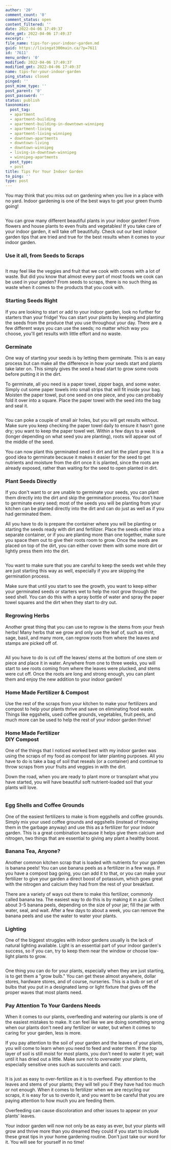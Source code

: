 ```yaml
---
author: '20'
comment_count: '0'
comment_status: open
content_filtered: ''
date: 2022-04-06 17:49:37
date_gmt: 2022-04-06 17:49:37
excerpt: ''
file_name: tips-for-your-indoor-garden.md
guid: https://livingat300main.ca/?p=7611
id: '7611'
menu_order: '0'
modified: 2022-04-06 17:49:37
modified_gmt: 2022-04-06 17:49:37
name: tips-for-your-indoor-garden
ping_status: closed
pinged: ''
post_mime_type: ''
post_parent: '0'
post_password: ''
status: publish
taxonomies:
  post_tag:
  - apartment
  - apartment-building
  - apartment-building-in-downtown-winnipeg
  - apartment-living
  - apartment-living-winnipeg
  - downtown-apartments
  - downtown-living
  - downtown-winnipeg
  - living-in-downtown-winnipeg
  - winnipeg-apartments
  post_type:
  - post
title: Tips For Your Indoor Garden
to_ping: ''
type: post
---
```

<!-- wp:paragraph -->
<p>You may think that you miss out on gardening when you live in a place with no yard. Indoor gardening is one of the best ways to get your green thumb going!</p>
<!-- /wp:paragraph -->

<!-- wp:image {"id":7614,"sizeSlug":"large","linkDestination":"none"} -->
<figure class="wp-block-image size-large"><img src="https://livingat300main.ca/wp-content/uploads/2022/04/pexels-rocketmann-team-9507251-1024x684.jpg" alt="" class="wp-image-7614"/></figure>
<!-- /wp:image -->

<!-- wp:paragraph -->
<p>You can grow many different beautiful plants in your indoor garden! From flowers and house plants to even fruits and vegetables! If you take care of your indoor garden, it will take off beautifully. Check out our best indoor garden tips that are tried and true for the best results when it comes to your indoor garden.</p>
<!-- /wp:paragraph -->

<!-- wp:heading {"level":3} -->
<h3>Use it all, from Seeds to Scraps</h3>
<!-- /wp:heading -->

<!-- wp:image {"id":7615,"sizeSlug":"large","linkDestination":"none"} -->
<figure class="wp-block-image size-large"><img src="https://livingat300main.ca/wp-content/uploads/2022/04/pexels-huy-phan-2987081-1024x683.jpg" alt="" class="wp-image-7615"/></figure>
<!-- /wp:image -->

<!-- wp:paragraph -->
<p>It may feel like the veggies and fruit that we cook with comes with a lot of waste. But did you know that almost every part of most foods we cook can be used in your garden? From seeds to scraps, there is no such thing as waste when it comes to the products that you cook with.</p>
<!-- /wp:paragraph -->

<!-- wp:heading {"level":3} -->
<h3>Starting Seeds Right</h3>
<!-- /wp:heading -->

<!-- wp:paragraph -->
<p>If you are looking to start or add to your indoor garden, look no further for starters than your fridge! You can start your plants by keeping and planting the seeds from the produce that you use throughout your day. There are a few different ways you can use the seeds; no matter which way you choose, you'll get results with little effort and no waste.</p>
<!-- /wp:paragraph -->

<!-- wp:heading {"level":3} -->
<h3>Germinate</h3>
<!-- /wp:heading -->

<!-- wp:paragraph -->
<p>One way of starting your seeds is by letting them germinate. This is an easy process but can make all the difference in how your seeds start and plants take later on. This simply gives the seed a head start to grow some roots before putting it in the dirt.</p>
<!-- /wp:paragraph -->

<!-- wp:paragraph -->
<p>To germinate, all you need is a paper towel, zipper bags, and some water. Simply cut some paper towels into small strips that will fit inside your bag. Moisten the paper towel, put one seed on one piece, and you can probably fold it over into a square. Place the paper towel with the seed into the bag and seal it.</p>
<!-- /wp:paragraph -->

<!-- wp:image {"id":7616,"sizeSlug":"large","linkDestination":"none"} -->
<figure class="wp-block-image size-large"><img src="https://livingat300main.ca/wp-content/uploads/2022/04/pexels-▃-1105019-1024x683.jpg" alt="" class="wp-image-7616"/></figure>
<!-- /wp:image -->

<!-- wp:paragraph -->
<p>You can poke a couple of small air holes, but you will get results without. Make sure you keep checking the paper towel daily to ensure it hasn't gone dry; you want to keep the paper towel wet. Within a few days to a week (longer depending on what seed you are planting), roots will appear out of the middle of the seed.</p>
<!-- /wp:paragraph -->

<!-- wp:paragraph -->
<p>You can now plant this germinated seed in dirt and let the plant grow. It is a good idea to germinate because it makes it easier for the seed to get nutrients and moisture from the dirt once it is planted, since the roots are already exposed, rather than waiting for the seed to open planted in dirt.<br></p>
<!-- /wp:paragraph -->

<!-- wp:heading {"level":3} -->
<h3>Plant Seeds Directly</h3>
<!-- /wp:heading -->

<!-- wp:paragraph -->
<p>If you don't want to or are unable to germinate your seeds, you can plant them directly into the dirt and skip the germination process. You don't have to germinate every seed; most of the seeds you will be planting from your kitchen can be planted directly into the dirt and can do just as well as if you had germinated them.</p>
<!-- /wp:paragraph -->

<!-- wp:paragraph -->
<p>All you have to do is prepare the container where you will be planting or starting the seeds ready with dirt and fertilizer. Place the seeds either into a separate container, or if you are planting more than one together, make sure you space them out to give their roots room to grow. Once the seeds are placed on top of the dirt, you can either cover them with some more dirt or lightly press them into the dirt.</p>
<!-- /wp:paragraph -->

<!-- wp:image {"id":7621,"sizeSlug":"large","linkDestination":"none"} -->
<figure class="wp-block-image size-large"><img src="https://livingat300main.ca/wp-content/uploads/2022/04/pexels-cottonbro-9707239-1024x683.jpg" alt="" class="wp-image-7621"/></figure>
<!-- /wp:image -->

<!-- wp:paragraph -->
<p>You want to make sure that you are careful to keep the seeds wet while they are just starting this way as well, especially if you are skipping the germination process.</p>
<!-- /wp:paragraph -->

<!-- wp:paragraph -->
<p>Make sure that until you start to see the growth, you want to keep either your germinated seeds or starters wet to help the root grow through the seed shell. You can do this with a spray bottle of water and spray the paper towel squares and the dirt when they start to dry out.</p>
<!-- /wp:paragraph -->

<!-- wp:heading {"level":3} -->
<h3>Regrowing Herbs</h3>
<!-- /wp:heading -->

<!-- wp:paragraph -->
<p>Another great thing that you can use to regrow is the stems from your fresh herbs! Many herbs that we grow and only use the leaf of, such as mint, sage, basil, and many more, can regrow roots from where the leaves and stamps are picked off of.</p>
<!-- /wp:paragraph -->

<!-- wp:image {"id":7617,"sizeSlug":"large","linkDestination":"none"} -->
<figure class="wp-block-image size-large"><img src="https://livingat300main.ca/wp-content/uploads/2022/04/pexels-cottonbro-4503273-1024x683.jpg" alt="" class="wp-image-7617"/></figure>
<!-- /wp:image -->

<!-- wp:paragraph -->
<p>All you have to do is cut off the leaves/ stems at the bottom of one stem or piece and place it in water. Anywhere from one to three weeks, you will start to see roots coming from where the leaves were plucked, and stems were cut off. Once the roots are long and strong enough, you can plant them and enjoy the new addition to your indoor garden!</p>
<!-- /wp:paragraph -->

<!-- wp:heading {"level":3} -->
<h3>Home Made Fertilizer &amp; Compost</h3>
<!-- /wp:heading -->

<!-- wp:paragraph -->
<p>Use the rest of the scraps from your kitchen to make your fertilizers and compost to help your plants thrive and save on eliminating food waste. Things like eggshells, used coffee grounds, vegetables, fruit peels, and much more can be used to help the rest of your indoor garden thrive!</p>
<!-- /wp:paragraph -->

<!-- wp:heading {"level":3} -->
<h3>Home Made Fertilizer<br>DIY Compost</h3>
<!-- /wp:heading -->

<!-- wp:paragraph -->
<p>One of the things that I noticed worked best with my indoor garden was using the scraps of my food as compost for later planting purposes. All you have to do is take a bag of soil that reseals (or a container) and continue to throw scraps from your fruits and veggies in with the dirt.</p>
<!-- /wp:paragraph -->

<!-- wp:paragraph -->
<p>Down the road, when you are ready to plant more or transplant what you have started, you will have beautiful soft nutrient-loaded soil that your plants will love.</p>
<!-- /wp:paragraph -->

<!-- wp:image {"id":7618,"sizeSlug":"large","linkDestination":"none"} -->
<figure class="wp-block-image size-large"><img src="https://livingat300main.ca/wp-content/uploads/2022/04/pexels-teona-swift-6913407-1024x683.jpg" alt="" class="wp-image-7618"/></figure>
<!-- /wp:image -->

<!-- wp:heading {"level":3} -->
<h3>Egg Shells and Coffee Grounds</h3>
<!-- /wp:heading -->

<!-- wp:paragraph -->
<p>One of the easiest fertilizers to make is from eggshells and coffee grounds. Simply mix your used coffee grounds and eggshells (instead of throwing them in the garbage anyway) and use this as a fertilizer for your indoor garden. This is a great combination because it helps give them calcium and nitrogen, two things that are essential to giving any plant a healthy boost.</p>
<!-- /wp:paragraph -->

<!-- wp:heading {"level":3} -->
<h3>Banana Tea, Anyone?</h3>
<!-- /wp:heading -->

<!-- wp:paragraph -->
<p>Another common kitchen scrap that is loaded with nutrients for your garden is banana peels! You can use banana peels as a fertilizer in a few ways. If you have a compost bag going, you can add it to that, or you can make your fertilizer to give your garden a direct boost of potassium, which goes great with the nitrogen and calcium they had from the rest of your breakfast.</p>
<!-- /wp:paragraph -->

<!-- wp:paragraph -->
<p>There are a variety of ways out there to make this fertilizer, commonly called banana tea. The easiest way to do this is by making it in a jar. Collect about 3-5 banana peels, depending on the size of your jar; fill the jar with water, seal, and wait. After a few days to about a week, you can remove the banana peels and use the water to water your plants.</p>
<!-- /wp:paragraph -->

<!-- wp:heading {"level":3} -->
<h3>Lighting</h3>
<!-- /wp:heading -->

<!-- wp:paragraph -->
<p>One of the biggest struggles with indoor gardens usually is the lack of natural lighting available. Light is an essential part of your indoor garden's success, so if you can, try to keep them near the window or choose low-light plants to grow.</p>
<!-- /wp:paragraph -->

<!-- wp:image {"id":7619,"sizeSlug":"large","linkDestination":"none"} -->
<figure class="wp-block-image size-large"><img src="https://livingat300main.ca/wp-content/uploads/2022/04/pexels-sasha-kim-9413741-1024x683.jpg" alt="" class="wp-image-7619"/></figure>
<!-- /wp:image -->

<!-- wp:paragraph -->
<p>One thing you can do for your plants, especially when they are just starting, is to get them a "grow bulb." You can get these almost anywhere, dollar stores, hardware stores, and of course, nurseries. This is a bulb or set of bulbs that you put in a designated lamp or light fixture that gives off the proper waves that most plants need.</p>
<!-- /wp:paragraph -->

<!-- wp:heading {"level":3} -->
<h3>Pay Attention To Your Gardens Needs</h3>
<!-- /wp:heading -->

<!-- wp:paragraph -->
<p>When it comes to our plants, overfeeding and watering our plants is one of the easiest mistakes to make. It can feel like we are doing something wrong when our plants don't need any fertilizer or water, but when it comes to caring for your garden, less is more.</p>
<!-- /wp:paragraph -->

<!-- wp:paragraph -->
<p>If you pay attention to the soil of your garden and the leaves of your plants, you will come to learn when you need to feed and water them. If the top layer of soil is still moist for most plants, you don't need to water it yet; wait until it has dried out a little. Make sure not to overwater your plants, especially sensitive ones such as succulents and cacti.</p>
<!-- /wp:paragraph -->

<!-- wp:image {"id":7620,"sizeSlug":"large","linkDestination":"none"} -->
<figure class="wp-block-image size-large"><img src="https://livingat300main.ca/wp-content/uploads/2022/04/pexels-gary-barnes-6231875-1024x683.jpg" alt="" class="wp-image-7620"/></figure>
<!-- /wp:image -->

<!-- wp:paragraph -->
<p>It is just as easy to over-fertilize as it is to overfeed. Pay attention to the leaves and stems of your plants; they will tell you if they have had too much or not enough. When it comes to fertilizer when we are recycling our scraps, it is easy for us to overdo it, and you want to be careful that you are paying attention to how much you are feeding them.</p>
<!-- /wp:paragraph -->

<!-- wp:paragraph -->
<p>Overfeeding can cause discoloration and other issues to appear on your plants' leaves.</p>
<!-- /wp:paragraph -->

<!-- wp:paragraph -->
<p>Your indoor garden will now not only be as easy as ever, but your plants will grow and thrive more than you dreamed they could if you start to include these great tips in your home gardening routine. Don't just take our word for it. You will see for yourself in no time!</p>
<!-- /wp:paragraph -->

<!-- wp:paragraph -->
<p></p>
<!-- /wp:paragraph -->